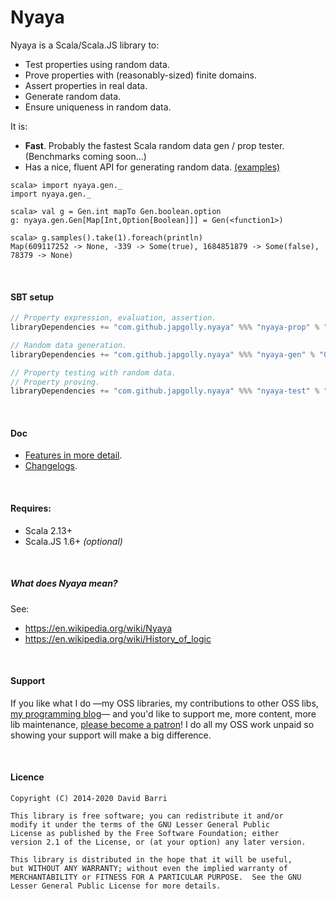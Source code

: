 Nyaya
=====

Nyaya is a Scala/Scala.JS library to:
* Test properties using random data.
* Prove properties with (reasonably-sized) finite domains.
* Assert properties in real data.
* Generate random data.
* Ensure uniqueness in random data.

It is:
* **Fast**. Probably the fastest Scala random data gen / prop tester. (Benchmarks coming soon…)
* Has a nice, fluent API for generating random data. [(examples)](doc/FEATURES.md#generating-random-data)
```
scala> import nyaya.gen._
import nyaya.gen._

scala> val g = Gen.int mapTo Gen.boolean.option
g: nyaya.gen.Gen[Map[Int,Option[Boolean]]] = Gen(<function1>)

scala> g.samples().take(1).foreach(println)
Map(609117252 -> None, -339 -> Some(true), 1684851879 -> Some(false), 78379 -> None)
```

<br>

#### SBT setup

```scala
// Property expression, evaluation, assertion.
libraryDependencies += "com.github.japgolly.nyaya" %%% "nyaya-prop" % "0.11.0"

// Random data generation.
libraryDependencies += "com.github.japgolly.nyaya" %%% "nyaya-gen" % "0.11.0"

// Property testing with random data.
// Property proving.
libraryDependencies += "com.github.japgolly.nyaya" %%% "nyaya-test" % "0.11.0" % Test
```

<br>

#### Doc

* [Features in more detail](doc/FEATURES.md).
* [Changelogs](doc/changelog/).

<br>

#### Requires:
* Scala 2.13+
* Scala.JS 1.6+ *(optional)*

<br>

##### What does Nyaya mean?

See:
* https://en.wikipedia.org/wiki/Nyaya
* https://en.wikipedia.org/wiki/History_of_logic

<br>

#### Support
If you like what I do
—my OSS libraries, my contributions to other OSS libs, [my programming blog](https://japgolly.blogspot.com)—
and you'd like to support me, more content, more lib maintenance, [please become a patron](https://www.patreon.com/japgolly)!
I do all my OSS work unpaid so showing your support will make a big difference.

<br>

#### Licence
```
Copyright (C) 2014-2020 David Barri

This library is free software; you can redistribute it and/or
modify it under the terms of the GNU Lesser General Public
License as published by the Free Software Foundation; either
version 2.1 of the License, or (at your option) any later version.

This library is distributed in the hope that it will be useful,
but WITHOUT ANY WARRANTY; without even the implied warranty of
MERCHANTABILITY or FITNESS FOR A PARTICULAR PURPOSE.  See the GNU
Lesser General Public License for more details.
```
